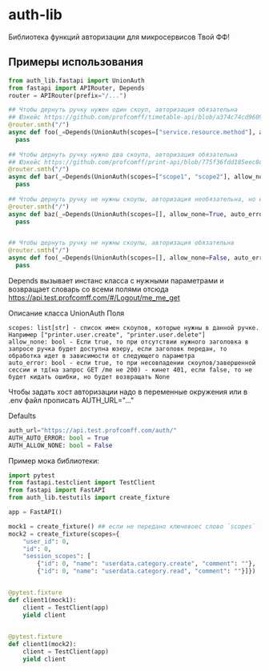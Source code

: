 # auth-lib
Библиотека функций авторизации для микросервисов Твой ФФ!


## Примеры использования
```python
from auth_lib.fastapi import UnionAuth
from fastapi import APIRouter, Depends
router = APIRouter(prefix="/...")

## Чтобы дернуть ручку нужен один скоуп, авторизация обязательна
## Юзкейс https://github.com/profcomff/timetable-api/blob/a374c74cd960941100f6c923ff9c3ff706a1ed09/calendar_backend/routes/room/room.py#L45
@router.smth("/")
async def foo(_=Depends(UnionAuth(scopes=["service.resource.method"], allow_none=False, auto_error=True))):
  pass
  
## Чтобы дернуть ручку нужно два скоупа, авторизация обязательна
## Юзкейс https://github.com/profcomff/print-api/blob/775f36fdd185eec8d9096d3472b7730cf5ac9798/print_service/routes/user.py#L78
@router.smth("/")
async def bar(_=Depends(UnionAuth(scopes=["scope1", "scope2"], allow_none=False, auto_error=True))):
  pass
  
## Чтобы дернуть ручку не нужны скоупы, авторизация необязательна, но если передана недействительная сессия, то кинет ошибку
@router.smth("/")
async def baz(_=Depends(UnionAuth(scopes=[], allow_none=True, auto_error=True))):
  pass


## Чтобы дернуть ручку не нужны скоупы, авторизация обязательна
@router.smth("/")
async def foo(_=Depends(UnionAuth(scopes=[], allow_none=False, auto_error=True))):
  pass

```
Depends вызывает инстанс класса с нужными параметрами и возвращает словарь со всеми полями отсюда https://api.test.profcomff.com/#/Logout/me_me_get

Описание класса UnionAuth
Поля
```
scopes: list[str] - список имен скоупов, которые нужны в данной ручке. Например ["printer.user.create", "printer.user.delete"]
allow_none: bool - Если true, то при отсутствии нужного заголовка в запросе ручка будет доступна юзеру, если заголовк передан, то обработка идет в зависимости от следующего параметра
auto_error: bool - если true, то при несовпадении скоупов/завершенной сессии и тд(на запрос GET /me не 200) - кинет 401, если false, то не будет кидать ошибки, но будет возвращать None
```
Чтобы задать хост авторизации надо в переменные окружения или в .env файл прописать AUTH_URL="..."

Defaults 
```python
auth_url="https://api.test.profcomff.com/auth/"
AUTH_AUTO_ERROR: bool = True
AUTH_ALLOW_NONE: bool = False

```

Пример мока библиотеки:

```python
import pytest
from fastapi.testclient import TestClient
from fastapi import FastAPI
from auth_lib.testutils import create_fixture

app = FastAPI()

mock1 = create_fixture() ## если не передано ключевоес слово `scopes` тогда будут использованы все доступные скоупы
mock2 = create_fixture(scopes={
    "user_id": 0,
    "id": 0,
    "session_scopes": [
        {"id": 0, "name": "userdata.category.create", "comment": ""},
        {"id": 0, "name": "userdata.category.read", "comment": ""}]})


@pytest.fixture
def client1(mock1):
    client = TestClient(app)
    yield client

    
@pytest.fixture
def client1(mock2):
    client = TestClient(app)
    yield client

```
